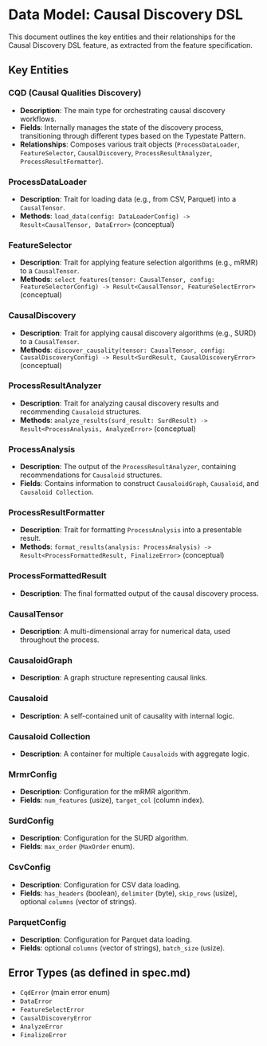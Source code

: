 # Data Model: Causal Discovery DSL

This document outlines the key entities and their relationships for the Causal Discovery DSL feature, as extracted from the feature specification.

## Key Entities

### CQD (Causal Qualities Discovery)
- **Description**: The main type for orchestrating causal discovery workflows.
- **Fields**: Internally manages the state of the discovery process, transitioning through different types based on the Typestate Pattern.
- **Relationships**: Composes various trait objects (`ProcessDataLoader`, `FeatureSelector`, `CausalDiscovery`, `ProcessResultAnalyzer`, `ProcessResultFormatter`).

### ProcessDataLoader
- **Description**: Trait for loading data (e.g., from CSV, Parquet) into a `CausalTensor`.
- **Methods**: `load_data(config: DataLoaderConfig) -> Result<CausalTensor, DataError>` (conceptual)

### FeatureSelector
- **Description**: Trait for applying feature selection algorithms (e.g., mRMR) to a `CausalTensor`.
- **Methods**: `select_features(tensor: CausalTensor, config: FeatureSelectorConfig) -> Result<CausalTensor, FeatureSelectError>` (conceptual)

### CausalDiscovery
- **Description**: Trait for applying causal discovery algorithms (e.g., SURD) to a `CausalTensor`.
- **Methods**: `discover_causality(tensor: CausalTensor, config: CausalDiscoveryConfig) -> Result<SurdResult, CausalDiscoveryError>` (conceptual)

### ProcessResultAnalyzer
- **Description**: Trait for analyzing causal discovery results and recommending `Causaloid` structures.
- **Methods**: `analyze_results(surd_result: SurdResult) -> Result<ProcessAnalysis, AnalyzeError>` (conceptual)

### ProcessAnalysis
- **Description**: The output of the `ProcessResultAnalyzer`, containing recommendations for `Causaloid` structures.
- **Fields**: Contains information to construct `CausaloidGraph`, `Causaloid`, and `Causaloid Collection`.

### ProcessResultFormatter
- **Description**: Trait for formatting `ProcessAnalysis` into a presentable result.
- **Methods**: `format_results(analysis: ProcessAnalysis) -> Result<ProcessFormattedResult, FinalizeError>` (conceptual)

### ProcessFormattedResult
- **Description**: The final formatted output of the causal discovery process.

### CausalTensor
- **Description**: A multi-dimensional array for numerical data, used throughout the process.

### CausaloidGraph
- **Description**: A graph structure representing causal links.

### Causaloid
- **Description**: A self-contained unit of causality with internal logic.

### Causaloid Collection
- **Description**: A container for multiple `Causaloids` with aggregate logic.

### MrmrConfig
- **Description**: Configuration for the mRMR algorithm.
- **Fields**: `num_features` (usize), `target_col` (column index).

### SurdConfig
- **Description**: Configuration for the SURD algorithm.
- **Fields**: `max_order` (`MaxOrder` enum).

### CsvConfig
- **Description**: Configuration for CSV data loading.
- **Fields**: `has_headers` (boolean), `delimiter` (byte), `skip_rows` (usize), optional `columns` (vector of strings).

### ParquetConfig
- **Description**: Configuration for Parquet data loading.
- **Fields**: optional `columns` (vector of strings), `batch_size` (usize).

## Error Types (as defined in spec.md)
- `CqdError` (main error enum)
- `DataError`
- `FeatureSelectError`
- `CausalDiscoveryError`
- `AnalyzeError`
- `FinalizeError`

